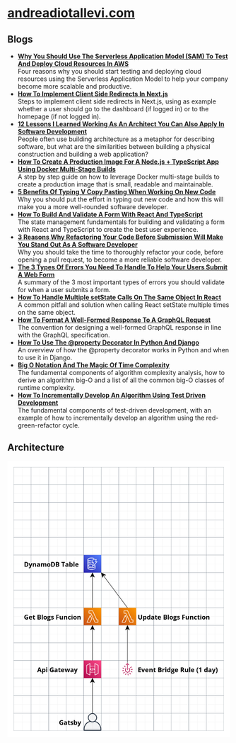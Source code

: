 # [andreadiotallevi.com](https://www.andreadiotallevi.com/)

## Blogs

-   [**Why You Should Use The Serverless Application Model (SAM) To Test And Deploy Cloud Resources In AWS**](https://www.andreadiotallevi.com/blog/why-you-should-use-sam-to-test-and-deploy-cloud-resources-in-aws)<br />Four reasons why you should start testing and deploying cloud resources using the Serverless Application Model to help your company become more scalable and productive.
-   [**How To Implement Client Side Redirects In Next.js**](https://www.andreadiotallevi.com/blog/how-to-implement-client-side-redirects-in-next-js)<br />Steps to implement client side redirects in Next.js, using as example whether a user should go to the dashboard (if logged in) or to the homepage (if not logged in).
-   [**12 Lessons I Learned Working As An Architect You Can Also Apply In Software Development**](https://www.andreadiotallevi.com/blog/lessons-learned-working-as-an-architect-you-can-apply-in-software-development)<br />People often use building architecture as a metaphor for describing software, but what are the similarities between building a physical construction and building a web application?
-   [**How To Create A Production Image For A Node.js + TypeScript App Using Docker Multi-Stage Builds**](https://www.andreadiotallevi.com/blog/how-to-create-a-production-image-for-a-node-typescript-app-using-docker-multi-stage-builds)<br />A step by step guide on how to leverage Docker multi-stage builds to create a production image that is small, readable and maintainable.
-   [**5 Benefits Of Typing V Copy Pasting When Working On New Code**](https://www.andreadiotallevi.com/blog/5-benefits-of-typing-v-copy-pasting-when-working-on-new-code)<br />Why you should put the effort in typing out new code and how this will make you a more well-rounded software developer.
-   [**How To Build And Validate A Form With React And TypeScript**](https://www.andreadiotallevi.com/blog/how-to-build-and-validate-a-form-with-react-and-typescript)<br />The state management fundamentals for building and validating a form with React and TypeScript to create the best user experience.
-   [**3 Reasons Why Refactoring Your Code Before Submission Will Make You Stand Out As A Software Developer**](https://www.andreadiotallevi.com/blog/3-reasons-why-refactoring-your-code-before-submission-will-make-you-stand-out-as-a-software-developer)<br />Why you should take the time to thoroughly refactor your code, before opening a pull request, to become a more reliable software developer.
-   [**The 3 Types Of Errors You Need To Handle To Help Your Users Submit A Web Form**](https://www.andreadiotallevi.com/blog/the-3-types-of-errors-you-need-to-handle-to-help-your-users-submit-a-web-form)<br />A summary of the 3 most important types of errors you should validate for when a user submits a form.
-   [**How To Handle Multiple setState Calls On The Same Object In React**](https://www.andreadiotallevi.com/blog/how-to-handle-multiple-set-state-calls-on-the-same-object-in-react)<br />A common pitfall and solution when calling React setState multiple times on the same object.
-   [**How To Format A Well-Formed Response To A GraphQL Request**](https://www.andreadiotallevi.com/blog/how-to-format-a-well-formed-response-to-a-graphql-request)<br />The convention for designing a well-formed GraphQL response in line with the GraphQL specification.
-   [**How To Use The @property Decorator In Python And Django**](https://www.andreadiotallevi.com/blog/how-to-use-the-property-decorator-in-python-and-django)<br />An overview of how the @property decorator works in Python and when to use it in Django.
-   [**Big O Notation And The Magic Of Time Complexity**](https://www.andreadiotallevi.com/blog/big-o-notation-and-the-magic-of-time-complexity)<br />The fundamental components of algorithm complexity analysis, how to derive an algorithm big-O and a list of all the common big-O classes of runtime complexity.
-   [**How To Incrementally Develop An Algorithm Using Test Driven Development**](https://www.andreadiotallevi.com/blog/how-to-incrementally-develop-an-algorithm-using-test-driven-development)<br />The fundamental components of test-driven development, with an example of how to incrementally develop an algorithm using the red-green-refactor cycle.

## Architecture

![architecture diagram](./docs/architecture-diagram-2023-03-12.png "Architecture diagram")

